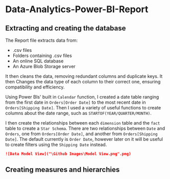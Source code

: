 
# Data-Analytics-Power-BI-Report

## Extracting and creating the database
 The Report file extracts data from:
- .csv files
- Folders containing .csv files
- An online SQL database
- An Azure Blob Storage server

It then cleans the data, removing redundant columns and duplicate keys. It then Changes the data type of each column to their correct one, ensuring compatibility and efficiency.

Using Power BIs' built in ```Calendar``` function, I created a date table ranging from the first date in ```Orders[Order Date]``` to the most recent date in ```Orders[Shipping Date]```. Then I used a variety of useful functions to create columns about the date range, such as ```STARTOF(YEAR/QUARTER/MONTH)```.

I then create the relationships between each ```dimension``` table and the ```fact``` table to create a ```Star Schema```. There are two relationships between ```Date``` and ```Orders```, one from ```Orders[Order Date]```, and another from ```Orders[Shipping Date]```. The default currently is ```Order Date```, however later on it will be useful to create filters using the ```Shipping Date``` instead.
```markdown
![Data Model View]("\Github Images\Model View.png".png)
```

## Creating measures and hierarchies 

